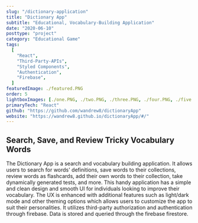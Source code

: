 ```yaml
---
slug: "/dictionary-application"
title: "Dictionary App"
subtitle: "Educational, Vocabulary-Building Application"
date: "2020-06-10"
posttype: "project"
category: "Educational Game"
tags:
  [
    "React",
    "Third-Party-APIs",
    "Styled Components",
    "Authentication",
    "Firebase",
  ]
featuredImage: ./featured.PNG
order: 5
lightboxImages: [./one.PNG, ./two.PNG, ./three.PNG, ./four.PNG, ./five.PNG]
primaryTech: "React"
github: "https://github.com/wandrew8/dictionaryApp"
website: "https://wandrew8.github.io/dictionaryApp/#/"
---
```


## Search, Save, and Review Tricky Vocabulary Words

The Dictionary App is a search and vocabulary building application. It allows users to search for words' definitions, save words to their collections, review words as flashcards, add their own words to their collection, take dynamically generated tests, and more. This handy application has a simple and clean design and smooth UI for individuals looking to improve their vocabulary. The UX is enhanced with additional features such as light/dark mode and other theming options which allows users to customize the app to suit their personalities. It utilizes third-party authorization and authentication through firebase. Data is stored and queried through the firebase firestore.
